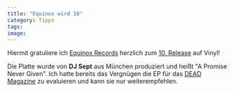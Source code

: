 ```yaml
---
title: "Equinox wird 10"
category: Tipps
tags: 
image: 
---
```


Hiermit gratuliere ich [Equinox Records](http://www.e-q-x.net) herzlich zum [10. Release](http://www.the-groundzero.com/2007/08/26/dj-sept-a-promise-never-given-ep/) auf Vinyl!  

  

Die Platte wurde von **DJ Sept** aus München produziert und heißt "A Promise Never Given". Ich hatte bereits das Vergnügen die EP für das [DEAD Magazine](http://www.deadmagazine.de) zu evaluieren und kann sie nur weiterempfehlen.